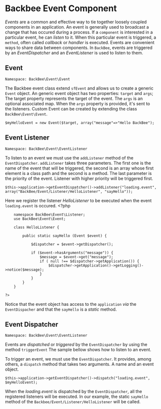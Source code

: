 # Backbee Event Component
*Events* are a common and effective way to tie together loosely coupled components in an application.
An event is generally used to broadcast a change that has occured during a process. If a `component` is
interested in a particular event, he can *listen* to it. When this particular event is triggered, a `method`,
often called *callback* or *handler* is executed. Events are convenient ways to share
data between components.
In `BackBee`, events are triggered by an *EventDispatcher* and an *EventListener* is used to listen to them.

## Event

`Namespace: BackBee\Event\Event`

The Backbee event class extend `sfEvent` and allows us to create a generic `Event` object.
An generic event object has two properties: `target` and `args`;
The target property represents the target of the event. The `args` is an optional associated map.
When the `args` property is provided, it's sent to the listeners.
Custom Event can be created by extending the class `BackBee\Event\Event`.

```
$myHelloEvent = new Event($target, array("message"=>"Hello BackBee");

```

## Event Listener
`Namespace: BackBee\Event\EventListener`

To listen to an event we must use the `addListener` method of the `EventDispatcher`.
`addListener` takes three parameters. The first one is the name of the event that will be triggered, the second is an array whose first element
is a class path and the second is a method. The last parameter is the priority of the event. Listener with higher priority will be triggered first.

    $this->application->getEventDispatcher()->addListener("loading.event", array("BackBee/Event/Listener/HelloListener", "sayHello"));

Here we register the listener *HelloListener* to be executed when the event `loading.event` is occured.
	<?php

		namespace BackBee\Event\Listener;
		use BackBee\Event\Event;

		class HelloListener {

			public static sayHello (Event $event) {

				$dispatcher = $event->getDispatcher();

				if ($event->hasArguments("message")) {
					$message = $event->get("message");
					if ( null !== $dispatcher->getApplication()) {
						$dispatcher->getApplication()->getLogging()->notice($message);
					}
				}
			}
		}

	?>

Notice that the event object has access to the `application` *via* the `EventDispacher` and that the `sayHello` is a *static* method.

## Event Dispatcher
`Namespace: BackBee\Event\EventListener`

Events are *dispatched* or *triggered* by the `EventDispatcher` by using the method `triggerEvent`
The sample bellow shows how to listen to an event.

To trigger an event, we must use the `EventDispatcher`. It provides, among others, a `dispatch` method that takes two arguments. A name and an event object.

    $this->application->getEventDispatcher()->dispatch("loading.event", $myHelloEvent);

When the *loading.event* is dispatched by the `EventDispatcher`, all the registered listeners will be executed. In our example,
the static `sayHello` method of the `Backbee/Event/Listener/HelloListener` will be called.

















